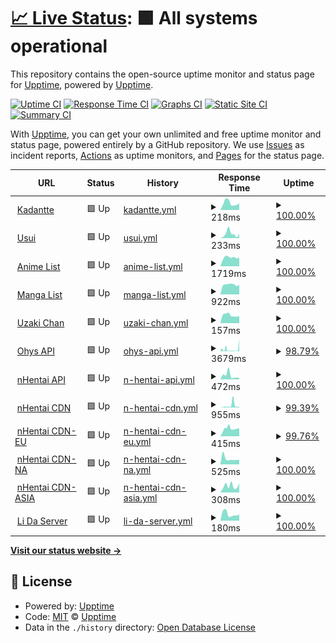 # [📈 Live Status](https://demo.upptime.js.org): <!--live status--> **🟩 All systems operational**

This repository contains the open-source uptime monitor and status page for [Upptime](https://upptime.js.org), powered by [Upptime](https://github.com/upptime/upptime).

[![Uptime CI](https://github.com/Kadantte/candy-up/workflows/Uptime%20CI/badge.svg)](https://github.com/Kadantte/candy-up/actions?query=workflow%3A%22Uptime+CI%22)
[![Response Time CI](https://github.com/Kadantte/candy-up/workflows/Response%20Time%20CI/badge.svg)](https://github.com/Kadantte/candy-up/actions?query=workflow%3A%22Response+Time+CI%22)
[![Graphs CI](https://github.com/Kadantte/candy-up/workflows/Graphs%20CI/badge.svg)](https://github.com/Kadantte/candy-up/actions?query=workflow%3A%22Graphs+CI%22)
[![Static Site CI](https://github.com/Kadantte/candy-up/workflows/Static%20Site%20CI/badge.svg)](https://github.com/Kadantte/candy-up/actions?query=workflow%3A%22Static+Site+CI%22)
[![Summary CI](https://github.com/Kadantte/candy-up/workflows/Summary%20CI/badge.svg)](https://github.com/Kadantte/candy-up/actions?query=workflow%3A%22Summary+CI%22)

With [Upptime](https://upptime.js.org), you can get your own unlimited and free uptime monitor and status page, powered entirely by a GitHub repository. We use [Issues](https://github.com/upptime/upptime/issues) as incident reports, [Actions](https://github.com/Kadantte/candy-up/actions) as uptime monitors, and [Pages](https://demo.upptime.js.org) for the status page.

<!--start: status pages-->
<!-- This summary is generated by Upptime (https://github.com/upptime/upptime) -->
<!-- Do not edit this manually, your changes will be overwritten -->
<!-- prettier-ignore -->
| URL | Status | History | Response Time | Uptime |
| --- | ------ | ------- | ------------- | ------ |
| <img alt="" src="https://favicons.githubusercontent.com/kadantte.moe" height="13"> [Kadantte](https://kadantte.moe) | 🟩 Up | [kadantte.yml](https://github.com/Kadantte/candy-up/commits/HEAD/history/kadantte.yml) | <details><summary><img alt="Response time graph" src="./graphs/kadantte/response-time-week.png" height="20"> 218ms</summary><br><a href="https://status.kadantte.moe/history/kadantte"><img alt="Response time 222" src="https://img.shields.io/endpoint?url=https%3A%2F%2Fraw.githubusercontent.com%2FKadantte%2Fcandy-up%2FHEAD%2Fapi%2Fkadantte%2Fresponse-time.json"></a><br><a href="https://status.kadantte.moe/history/kadantte"><img alt="24-hour response time 212" src="https://img.shields.io/endpoint?url=https%3A%2F%2Fraw.githubusercontent.com%2FKadantte%2Fcandy-up%2FHEAD%2Fapi%2Fkadantte%2Fresponse-time-day.json"></a><br><a href="https://status.kadantte.moe/history/kadantte"><img alt="7-day response time 218" src="https://img.shields.io/endpoint?url=https%3A%2F%2Fraw.githubusercontent.com%2FKadantte%2Fcandy-up%2FHEAD%2Fapi%2Fkadantte%2Fresponse-time-week.json"></a><br><a href="https://status.kadantte.moe/history/kadantte"><img alt="30-day response time 232" src="https://img.shields.io/endpoint?url=https%3A%2F%2Fraw.githubusercontent.com%2FKadantte%2Fcandy-up%2FHEAD%2Fapi%2Fkadantte%2Fresponse-time-month.json"></a><br><a href="https://status.kadantte.moe/history/kadantte"><img alt="1-year response time 222" src="https://img.shields.io/endpoint?url=https%3A%2F%2Fraw.githubusercontent.com%2FKadantte%2Fcandy-up%2FHEAD%2Fapi%2Fkadantte%2Fresponse-time-year.json"></a></details> | <details><summary><a href="https://status.kadantte.moe/history/kadantte">100.00%</a></summary><a href="https://status.kadantte.moe/history/kadantte"><img alt="All-time uptime 100.00%" src="https://img.shields.io/endpoint?url=https%3A%2F%2Fraw.githubusercontent.com%2FKadantte%2Fcandy-up%2FHEAD%2Fapi%2Fkadantte%2Fuptime.json"></a><br><a href="https://status.kadantte.moe/history/kadantte"><img alt="24-hour uptime 100.00%" src="https://img.shields.io/endpoint?url=https%3A%2F%2Fraw.githubusercontent.com%2FKadantte%2Fcandy-up%2FHEAD%2Fapi%2Fkadantte%2Fuptime-day.json"></a><br><a href="https://status.kadantte.moe/history/kadantte"><img alt="7-day uptime 100.00%" src="https://img.shields.io/endpoint?url=https%3A%2F%2Fraw.githubusercontent.com%2FKadantte%2Fcandy-up%2FHEAD%2Fapi%2Fkadantte%2Fuptime-week.json"></a><br><a href="https://status.kadantte.moe/history/kadantte"><img alt="30-day uptime 100.00%" src="https://img.shields.io/endpoint?url=https%3A%2F%2Fraw.githubusercontent.com%2FKadantte%2Fcandy-up%2FHEAD%2Fapi%2Fkadantte%2Fuptime-month.json"></a><br><a href="https://status.kadantte.moe/history/kadantte"><img alt="1-year uptime 100.00%" src="https://img.shields.io/endpoint?url=https%3A%2F%2Fraw.githubusercontent.com%2FKadantte%2Fcandy-up%2FHEAD%2Fapi%2Fkadantte%2Fuptime-year.json"></a></details>
| <img alt="" src="https://favicons.githubusercontent.com/usui.moe" height="13"> [Usui](https://usui.moe) | 🟩 Up | [usui.yml](https://github.com/Kadantte/candy-up/commits/HEAD/history/usui.yml) | <details><summary><img alt="Response time graph" src="./graphs/usui/response-time-week.png" height="20"> 233ms</summary><br><a href="https://status.kadantte.moe/history/usui"><img alt="Response time 257" src="https://img.shields.io/endpoint?url=https%3A%2F%2Fraw.githubusercontent.com%2FKadantte%2Fcandy-up%2FHEAD%2Fapi%2Fusui%2Fresponse-time.json"></a><br><a href="https://status.kadantte.moe/history/usui"><img alt="24-hour response time 225" src="https://img.shields.io/endpoint?url=https%3A%2F%2Fraw.githubusercontent.com%2FKadantte%2Fcandy-up%2FHEAD%2Fapi%2Fusui%2Fresponse-time-day.json"></a><br><a href="https://status.kadantte.moe/history/usui"><img alt="7-day response time 233" src="https://img.shields.io/endpoint?url=https%3A%2F%2Fraw.githubusercontent.com%2FKadantte%2Fcandy-up%2FHEAD%2Fapi%2Fusui%2Fresponse-time-week.json"></a><br><a href="https://status.kadantte.moe/history/usui"><img alt="30-day response time 200" src="https://img.shields.io/endpoint?url=https%3A%2F%2Fraw.githubusercontent.com%2FKadantte%2Fcandy-up%2FHEAD%2Fapi%2Fusui%2Fresponse-time-month.json"></a><br><a href="https://status.kadantte.moe/history/usui"><img alt="1-year response time 257" src="https://img.shields.io/endpoint?url=https%3A%2F%2Fraw.githubusercontent.com%2FKadantte%2Fcandy-up%2FHEAD%2Fapi%2Fusui%2Fresponse-time-year.json"></a></details> | <details><summary><a href="https://status.kadantte.moe/history/usui">100.00%</a></summary><a href="https://status.kadantte.moe/history/usui"><img alt="All-time uptime 99.95%" src="https://img.shields.io/endpoint?url=https%3A%2F%2Fraw.githubusercontent.com%2FKadantte%2Fcandy-up%2FHEAD%2Fapi%2Fusui%2Fuptime.json"></a><br><a href="https://status.kadantte.moe/history/usui"><img alt="24-hour uptime 100.00%" src="https://img.shields.io/endpoint?url=https%3A%2F%2Fraw.githubusercontent.com%2FKadantte%2Fcandy-up%2FHEAD%2Fapi%2Fusui%2Fuptime-day.json"></a><br><a href="https://status.kadantte.moe/history/usui"><img alt="7-day uptime 100.00%" src="https://img.shields.io/endpoint?url=https%3A%2F%2Fraw.githubusercontent.com%2FKadantte%2Fcandy-up%2FHEAD%2Fapi%2Fusui%2Fuptime-week.json"></a><br><a href="https://status.kadantte.moe/history/usui"><img alt="30-day uptime 100.00%" src="https://img.shields.io/endpoint?url=https%3A%2F%2Fraw.githubusercontent.com%2FKadantte%2Fcandy-up%2FHEAD%2Fapi%2Fusui%2Fuptime-month.json"></a><br><a href="https://status.kadantte.moe/history/usui"><img alt="1-year uptime 99.95%" src="https://img.shields.io/endpoint?url=https%3A%2F%2Fraw.githubusercontent.com%2FKadantte%2Fcandy-up%2FHEAD%2Fapi%2Fusui%2Fuptime-year.json"></a></details>
| <img alt="" src="https://favicons.githubusercontent.com/list.kadantte.moe" height="13"> [Anime List](https://list.kadantte.moe) | 🟩 Up | [anime-list.yml](https://github.com/Kadantte/candy-up/commits/HEAD/history/anime-list.yml) | <details><summary><img alt="Response time graph" src="./graphs/anime-list/response-time-week.png" height="20"> 1719ms</summary><br><a href="https://status.kadantte.moe/history/anime-list"><img alt="Response time 1720" src="https://img.shields.io/endpoint?url=https%3A%2F%2Fraw.githubusercontent.com%2FKadantte%2Fcandy-up%2FHEAD%2Fapi%2Fanime-list%2Fresponse-time.json"></a><br><a href="https://status.kadantte.moe/history/anime-list"><img alt="24-hour response time 1725" src="https://img.shields.io/endpoint?url=https%3A%2F%2Fraw.githubusercontent.com%2FKadantte%2Fcandy-up%2FHEAD%2Fapi%2Fanime-list%2Fresponse-time-day.json"></a><br><a href="https://status.kadantte.moe/history/anime-list"><img alt="7-day response time 1719" src="https://img.shields.io/endpoint?url=https%3A%2F%2Fraw.githubusercontent.com%2FKadantte%2Fcandy-up%2FHEAD%2Fapi%2Fanime-list%2Fresponse-time-week.json"></a><br><a href="https://status.kadantte.moe/history/anime-list"><img alt="30-day response time 1799" src="https://img.shields.io/endpoint?url=https%3A%2F%2Fraw.githubusercontent.com%2FKadantte%2Fcandy-up%2FHEAD%2Fapi%2Fanime-list%2Fresponse-time-month.json"></a><br><a href="https://status.kadantte.moe/history/anime-list"><img alt="1-year response time 1720" src="https://img.shields.io/endpoint?url=https%3A%2F%2Fraw.githubusercontent.com%2FKadantte%2Fcandy-up%2FHEAD%2Fapi%2Fanime-list%2Fresponse-time-year.json"></a></details> | <details><summary><a href="https://status.kadantte.moe/history/anime-list">100.00%</a></summary><a href="https://status.kadantte.moe/history/anime-list"><img alt="All-time uptime 99.95%" src="https://img.shields.io/endpoint?url=https%3A%2F%2Fraw.githubusercontent.com%2FKadantte%2Fcandy-up%2FHEAD%2Fapi%2Fanime-list%2Fuptime.json"></a><br><a href="https://status.kadantte.moe/history/anime-list"><img alt="24-hour uptime 100.00%" src="https://img.shields.io/endpoint?url=https%3A%2F%2Fraw.githubusercontent.com%2FKadantte%2Fcandy-up%2FHEAD%2Fapi%2Fanime-list%2Fuptime-day.json"></a><br><a href="https://status.kadantte.moe/history/anime-list"><img alt="7-day uptime 100.00%" src="https://img.shields.io/endpoint?url=https%3A%2F%2Fraw.githubusercontent.com%2FKadantte%2Fcandy-up%2FHEAD%2Fapi%2Fanime-list%2Fuptime-week.json"></a><br><a href="https://status.kadantte.moe/history/anime-list"><img alt="30-day uptime 100.00%" src="https://img.shields.io/endpoint?url=https%3A%2F%2Fraw.githubusercontent.com%2FKadantte%2Fcandy-up%2FHEAD%2Fapi%2Fanime-list%2Fuptime-month.json"></a><br><a href="https://status.kadantte.moe/history/anime-list"><img alt="1-year uptime 99.95%" src="https://img.shields.io/endpoint?url=https%3A%2F%2Fraw.githubusercontent.com%2FKadantte%2Fcandy-up%2FHEAD%2Fapi%2Fanime-list%2Fuptime-year.json"></a></details>
| <img alt="" src="https://favicons.githubusercontent.com/list.kadantte.moe" height="13"> [Manga List](https://list.kadantte.moe/?type=manga) | 🟩 Up | [manga-list.yml](https://github.com/Kadantte/candy-up/commits/HEAD/history/manga-list.yml) | <details><summary><img alt="Response time graph" src="./graphs/manga-list/response-time-week.png" height="20"> 922ms</summary><br><a href="https://status.kadantte.moe/history/manga-list"><img alt="Response time 908" src="https://img.shields.io/endpoint?url=https%3A%2F%2Fraw.githubusercontent.com%2FKadantte%2Fcandy-up%2FHEAD%2Fapi%2Fmanga-list%2Fresponse-time.json"></a><br><a href="https://status.kadantte.moe/history/manga-list"><img alt="24-hour response time 895" src="https://img.shields.io/endpoint?url=https%3A%2F%2Fraw.githubusercontent.com%2FKadantte%2Fcandy-up%2FHEAD%2Fapi%2Fmanga-list%2Fresponse-time-day.json"></a><br><a href="https://status.kadantte.moe/history/manga-list"><img alt="7-day response time 922" src="https://img.shields.io/endpoint?url=https%3A%2F%2Fraw.githubusercontent.com%2FKadantte%2Fcandy-up%2FHEAD%2Fapi%2Fmanga-list%2Fresponse-time-week.json"></a><br><a href="https://status.kadantte.moe/history/manga-list"><img alt="30-day response time 919" src="https://img.shields.io/endpoint?url=https%3A%2F%2Fraw.githubusercontent.com%2FKadantte%2Fcandy-up%2FHEAD%2Fapi%2Fmanga-list%2Fresponse-time-month.json"></a><br><a href="https://status.kadantte.moe/history/manga-list"><img alt="1-year response time 908" src="https://img.shields.io/endpoint?url=https%3A%2F%2Fraw.githubusercontent.com%2FKadantte%2Fcandy-up%2FHEAD%2Fapi%2Fmanga-list%2Fresponse-time-year.json"></a></details> | <details><summary><a href="https://status.kadantte.moe/history/manga-list">100.00%</a></summary><a href="https://status.kadantte.moe/history/manga-list"><img alt="All-time uptime 99.95%" src="https://img.shields.io/endpoint?url=https%3A%2F%2Fraw.githubusercontent.com%2FKadantte%2Fcandy-up%2FHEAD%2Fapi%2Fmanga-list%2Fuptime.json"></a><br><a href="https://status.kadantte.moe/history/manga-list"><img alt="24-hour uptime 100.00%" src="https://img.shields.io/endpoint?url=https%3A%2F%2Fraw.githubusercontent.com%2FKadantte%2Fcandy-up%2FHEAD%2Fapi%2Fmanga-list%2Fuptime-day.json"></a><br><a href="https://status.kadantte.moe/history/manga-list"><img alt="7-day uptime 100.00%" src="https://img.shields.io/endpoint?url=https%3A%2F%2Fraw.githubusercontent.com%2FKadantte%2Fcandy-up%2FHEAD%2Fapi%2Fmanga-list%2Fuptime-week.json"></a><br><a href="https://status.kadantte.moe/history/manga-list"><img alt="30-day uptime 100.00%" src="https://img.shields.io/endpoint?url=https%3A%2F%2Fraw.githubusercontent.com%2FKadantte%2Fcandy-up%2FHEAD%2Fapi%2Fmanga-list%2Fuptime-month.json"></a><br><a href="https://status.kadantte.moe/history/manga-list"><img alt="1-year uptime 99.95%" src="https://img.shields.io/endpoint?url=https%3A%2F%2Fraw.githubusercontent.com%2FKadantte%2Fcandy-up%2FHEAD%2Fapi%2Fmanga-list%2Fuptime-year.json"></a></details>
| <img alt="" src="https://favicons.githubusercontent.com/uzaki-chan.kadantte.repl.co" height="13"> [Uzaki Chan](https://uzaki-chan.kadantte.repl.co) | 🟩 Up | [uzaki-chan.yml](https://github.com/Kadantte/candy-up/commits/HEAD/history/uzaki-chan.yml) | <details><summary><img alt="Response time graph" src="./graphs/uzaki-chan/response-time-week.png" height="20"> 157ms</summary><br><a href="https://status.kadantte.moe/history/uzaki-chan"><img alt="Response time 210" src="https://img.shields.io/endpoint?url=https%3A%2F%2Fraw.githubusercontent.com%2FKadantte%2Fcandy-up%2FHEAD%2Fapi%2Fuzaki-chan%2Fresponse-time.json"></a><br><a href="https://status.kadantte.moe/history/uzaki-chan"><img alt="24-hour response time 137" src="https://img.shields.io/endpoint?url=https%3A%2F%2Fraw.githubusercontent.com%2FKadantte%2Fcandy-up%2FHEAD%2Fapi%2Fuzaki-chan%2Fresponse-time-day.json"></a><br><a href="https://status.kadantte.moe/history/uzaki-chan"><img alt="7-day response time 157" src="https://img.shields.io/endpoint?url=https%3A%2F%2Fraw.githubusercontent.com%2FKadantte%2Fcandy-up%2FHEAD%2Fapi%2Fuzaki-chan%2Fresponse-time-week.json"></a><br><a href="https://status.kadantte.moe/history/uzaki-chan"><img alt="30-day response time 209" src="https://img.shields.io/endpoint?url=https%3A%2F%2Fraw.githubusercontent.com%2FKadantte%2Fcandy-up%2FHEAD%2Fapi%2Fuzaki-chan%2Fresponse-time-month.json"></a><br><a href="https://status.kadantte.moe/history/uzaki-chan"><img alt="1-year response time 210" src="https://img.shields.io/endpoint?url=https%3A%2F%2Fraw.githubusercontent.com%2FKadantte%2Fcandy-up%2FHEAD%2Fapi%2Fuzaki-chan%2Fresponse-time-year.json"></a></details> | <details><summary><a href="https://status.kadantte.moe/history/uzaki-chan">100.00%</a></summary><a href="https://status.kadantte.moe/history/uzaki-chan"><img alt="All-time uptime 99.91%" src="https://img.shields.io/endpoint?url=https%3A%2F%2Fraw.githubusercontent.com%2FKadantte%2Fcandy-up%2FHEAD%2Fapi%2Fuzaki-chan%2Fuptime.json"></a><br><a href="https://status.kadantte.moe/history/uzaki-chan"><img alt="24-hour uptime 100.00%" src="https://img.shields.io/endpoint?url=https%3A%2F%2Fraw.githubusercontent.com%2FKadantte%2Fcandy-up%2FHEAD%2Fapi%2Fuzaki-chan%2Fuptime-day.json"></a><br><a href="https://status.kadantte.moe/history/uzaki-chan"><img alt="7-day uptime 100.00%" src="https://img.shields.io/endpoint?url=https%3A%2F%2Fraw.githubusercontent.com%2FKadantte%2Fcandy-up%2FHEAD%2Fapi%2Fuzaki-chan%2Fuptime-week.json"></a><br><a href="https://status.kadantte.moe/history/uzaki-chan"><img alt="30-day uptime 99.78%" src="https://img.shields.io/endpoint?url=https%3A%2F%2Fraw.githubusercontent.com%2FKadantte%2Fcandy-up%2FHEAD%2Fapi%2Fuzaki-chan%2Fuptime-month.json"></a><br><a href="https://status.kadantte.moe/history/uzaki-chan"><img alt="1-year uptime 99.91%" src="https://img.shields.io/endpoint?url=https%3A%2F%2Fraw.githubusercontent.com%2FKadantte%2Fcandy-up%2FHEAD%2Fapi%2Fuzaki-chan%2Fuptime-year.json"></a></details>
| <img alt="" src="https://favicons.githubusercontent.com/ohys-api-v2.usui.moe" height="13"> [Ohys API](https://ohys-api-v2.usui.moe/schedule?day=sun) | 🟩 Up | [ohys-api.yml](https://github.com/Kadantte/candy-up/commits/HEAD/history/ohys-api.yml) | <details><summary><img alt="Response time graph" src="./graphs/ohys-api/response-time-week.png" height="20"> 3679ms</summary><br><a href="https://status.kadantte.moe/history/ohys-api"><img alt="Response time 1861" src="https://img.shields.io/endpoint?url=https%3A%2F%2Fraw.githubusercontent.com%2FKadantte%2Fcandy-up%2FHEAD%2Fapi%2Fohys-api%2Fresponse-time.json"></a><br><a href="https://status.kadantte.moe/history/ohys-api"><img alt="24-hour response time 9516" src="https://img.shields.io/endpoint?url=https%3A%2F%2Fraw.githubusercontent.com%2FKadantte%2Fcandy-up%2FHEAD%2Fapi%2Fohys-api%2Fresponse-time-day.json"></a><br><a href="https://status.kadantte.moe/history/ohys-api"><img alt="7-day response time 3679" src="https://img.shields.io/endpoint?url=https%3A%2F%2Fraw.githubusercontent.com%2FKadantte%2Fcandy-up%2FHEAD%2Fapi%2Fohys-api%2Fresponse-time-week.json"></a><br><a href="https://status.kadantte.moe/history/ohys-api"><img alt="30-day response time 2118" src="https://img.shields.io/endpoint?url=https%3A%2F%2Fraw.githubusercontent.com%2FKadantte%2Fcandy-up%2FHEAD%2Fapi%2Fohys-api%2Fresponse-time-month.json"></a><br><a href="https://status.kadantte.moe/history/ohys-api"><img alt="1-year response time 1861" src="https://img.shields.io/endpoint?url=https%3A%2F%2Fraw.githubusercontent.com%2FKadantte%2Fcandy-up%2FHEAD%2Fapi%2Fohys-api%2Fresponse-time-year.json"></a></details> | <details><summary><a href="https://status.kadantte.moe/history/ohys-api">98.79%</a></summary><a href="https://status.kadantte.moe/history/ohys-api"><img alt="All-time uptime 99.06%" src="https://img.shields.io/endpoint?url=https%3A%2F%2Fraw.githubusercontent.com%2FKadantte%2Fcandy-up%2FHEAD%2Fapi%2Fohys-api%2Fuptime.json"></a><br><a href="https://status.kadantte.moe/history/ohys-api"><img alt="24-hour uptime 95.17%" src="https://img.shields.io/endpoint?url=https%3A%2F%2Fraw.githubusercontent.com%2FKadantte%2Fcandy-up%2FHEAD%2Fapi%2Fohys-api%2Fuptime-day.json"></a><br><a href="https://status.kadantte.moe/history/ohys-api"><img alt="7-day uptime 98.79%" src="https://img.shields.io/endpoint?url=https%3A%2F%2Fraw.githubusercontent.com%2FKadantte%2Fcandy-up%2FHEAD%2Fapi%2Fohys-api%2Fuptime-week.json"></a><br><a href="https://status.kadantte.moe/history/ohys-api"><img alt="30-day uptime 99.21%" src="https://img.shields.io/endpoint?url=https%3A%2F%2Fraw.githubusercontent.com%2FKadantte%2Fcandy-up%2FHEAD%2Fapi%2Fohys-api%2Fuptime-month.json"></a><br><a href="https://status.kadantte.moe/history/ohys-api"><img alt="1-year uptime 99.06%" src="https://img.shields.io/endpoint?url=https%3A%2F%2Fraw.githubusercontent.com%2FKadantte%2Fcandy-up%2FHEAD%2Fapi%2Fohys-api%2Fuptime-year.json"></a></details>
| <img alt="" src="https://favicons.githubusercontent.com/nh.usui.moe" height="13"> [nHentai API](https://nh.usui.moe) | 🟩 Up | [n-hentai-api.yml](https://github.com/Kadantte/candy-up/commits/HEAD/history/n-hentai-api.yml) | <details><summary><img alt="Response time graph" src="./graphs/n-hentai-api/response-time-week.png" height="20"> 472ms</summary><br><a href="https://status.kadantte.moe/history/n-hentai-api"><img alt="Response time 442" src="https://img.shields.io/endpoint?url=https%3A%2F%2Fraw.githubusercontent.com%2FKadantte%2Fcandy-up%2FHEAD%2Fapi%2Fn-hentai-api%2Fresponse-time.json"></a><br><a href="https://status.kadantte.moe/history/n-hentai-api"><img alt="24-hour response time 170" src="https://img.shields.io/endpoint?url=https%3A%2F%2Fraw.githubusercontent.com%2FKadantte%2Fcandy-up%2FHEAD%2Fapi%2Fn-hentai-api%2Fresponse-time-day.json"></a><br><a href="https://status.kadantte.moe/history/n-hentai-api"><img alt="7-day response time 472" src="https://img.shields.io/endpoint?url=https%3A%2F%2Fraw.githubusercontent.com%2FKadantte%2Fcandy-up%2FHEAD%2Fapi%2Fn-hentai-api%2Fresponse-time-week.json"></a><br><a href="https://status.kadantte.moe/history/n-hentai-api"><img alt="30-day response time 455" src="https://img.shields.io/endpoint?url=https%3A%2F%2Fraw.githubusercontent.com%2FKadantte%2Fcandy-up%2FHEAD%2Fapi%2Fn-hentai-api%2Fresponse-time-month.json"></a><br><a href="https://status.kadantte.moe/history/n-hentai-api"><img alt="1-year response time 442" src="https://img.shields.io/endpoint?url=https%3A%2F%2Fraw.githubusercontent.com%2FKadantte%2Fcandy-up%2FHEAD%2Fapi%2Fn-hentai-api%2Fresponse-time-year.json"></a></details> | <details><summary><a href="https://status.kadantte.moe/history/n-hentai-api">100.00%</a></summary><a href="https://status.kadantte.moe/history/n-hentai-api"><img alt="All-time uptime 99.95%" src="https://img.shields.io/endpoint?url=https%3A%2F%2Fraw.githubusercontent.com%2FKadantte%2Fcandy-up%2FHEAD%2Fapi%2Fn-hentai-api%2Fuptime.json"></a><br><a href="https://status.kadantte.moe/history/n-hentai-api"><img alt="24-hour uptime 100.00%" src="https://img.shields.io/endpoint?url=https%3A%2F%2Fraw.githubusercontent.com%2FKadantte%2Fcandy-up%2FHEAD%2Fapi%2Fn-hentai-api%2Fuptime-day.json"></a><br><a href="https://status.kadantte.moe/history/n-hentai-api"><img alt="7-day uptime 100.00%" src="https://img.shields.io/endpoint?url=https%3A%2F%2Fraw.githubusercontent.com%2FKadantte%2Fcandy-up%2FHEAD%2Fapi%2Fn-hentai-api%2Fuptime-week.json"></a><br><a href="https://status.kadantte.moe/history/n-hentai-api"><img alt="30-day uptime 100.00%" src="https://img.shields.io/endpoint?url=https%3A%2F%2Fraw.githubusercontent.com%2FKadantte%2Fcandy-up%2FHEAD%2Fapi%2Fn-hentai-api%2Fuptime-month.json"></a><br><a href="https://status.kadantte.moe/history/n-hentai-api"><img alt="1-year uptime 99.95%" src="https://img.shields.io/endpoint?url=https%3A%2F%2Fraw.githubusercontent.com%2FKadantte%2Fcandy-up%2FHEAD%2Fapi%2Fn-hentai-api%2Fuptime-year.json"></a></details>
| <img alt="" src="https://favicons.githubusercontent.com/nhcdn.ga" height="13"> [nHentai CDN](https://nhcdn.ga) | 🟩 Up | [n-hentai-cdn.yml](https://github.com/Kadantte/candy-up/commits/HEAD/history/n-hentai-cdn.yml) | <details><summary><img alt="Response time graph" src="./graphs/n-hentai-cdn/response-time-week.png" height="20"> 955ms</summary><br><a href="https://status.kadantte.moe/history/n-hentai-cdn"><img alt="Response time 610" src="https://img.shields.io/endpoint?url=https%3A%2F%2Fraw.githubusercontent.com%2FKadantte%2Fcandy-up%2FHEAD%2Fapi%2Fn-hentai-cdn%2Fresponse-time.json"></a><br><a href="https://status.kadantte.moe/history/n-hentai-cdn"><img alt="24-hour response time 279" src="https://img.shields.io/endpoint?url=https%3A%2F%2Fraw.githubusercontent.com%2FKadantte%2Fcandy-up%2FHEAD%2Fapi%2Fn-hentai-cdn%2Fresponse-time-day.json"></a><br><a href="https://status.kadantte.moe/history/n-hentai-cdn"><img alt="7-day response time 955" src="https://img.shields.io/endpoint?url=https%3A%2F%2Fraw.githubusercontent.com%2FKadantte%2Fcandy-up%2FHEAD%2Fapi%2Fn-hentai-cdn%2Fresponse-time-week.json"></a><br><a href="https://status.kadantte.moe/history/n-hentai-cdn"><img alt="30-day response time 610" src="https://img.shields.io/endpoint?url=https%3A%2F%2Fraw.githubusercontent.com%2FKadantte%2Fcandy-up%2FHEAD%2Fapi%2Fn-hentai-cdn%2Fresponse-time-month.json"></a><br><a href="https://status.kadantte.moe/history/n-hentai-cdn"><img alt="1-year response time 610" src="https://img.shields.io/endpoint?url=https%3A%2F%2Fraw.githubusercontent.com%2FKadantte%2Fcandy-up%2FHEAD%2Fapi%2Fn-hentai-cdn%2Fresponse-time-year.json"></a></details> | <details><summary><a href="https://status.kadantte.moe/history/n-hentai-cdn">99.39%</a></summary><a href="https://status.kadantte.moe/history/n-hentai-cdn"><img alt="All-time uptime 99.77%" src="https://img.shields.io/endpoint?url=https%3A%2F%2Fraw.githubusercontent.com%2FKadantte%2Fcandy-up%2FHEAD%2Fapi%2Fn-hentai-cdn%2Fuptime.json"></a><br><a href="https://status.kadantte.moe/history/n-hentai-cdn"><img alt="24-hour uptime 100.00%" src="https://img.shields.io/endpoint?url=https%3A%2F%2Fraw.githubusercontent.com%2FKadantte%2Fcandy-up%2FHEAD%2Fapi%2Fn-hentai-cdn%2Fuptime-day.json"></a><br><a href="https://status.kadantte.moe/history/n-hentai-cdn"><img alt="7-day uptime 99.39%" src="https://img.shields.io/endpoint?url=https%3A%2F%2Fraw.githubusercontent.com%2FKadantte%2Fcandy-up%2FHEAD%2Fapi%2Fn-hentai-cdn%2Fuptime-week.json"></a><br><a href="https://status.kadantte.moe/history/n-hentai-cdn"><img alt="30-day uptime 99.77%" src="https://img.shields.io/endpoint?url=https%3A%2F%2Fraw.githubusercontent.com%2FKadantte%2Fcandy-up%2FHEAD%2Fapi%2Fn-hentai-cdn%2Fuptime-month.json"></a><br><a href="https://status.kadantte.moe/history/n-hentai-cdn"><img alt="1-year uptime 99.77%" src="https://img.shields.io/endpoint?url=https%3A%2F%2Fraw.githubusercontent.com%2FKadantte%2Fcandy-up%2FHEAD%2Fapi%2Fn-hentai-cdn%2Fuptime-year.json"></a></details>
| <img alt="" src="https://favicons.githubusercontent.com/eu.nhcdn.ga" height="13"> [nHentai CDN-EU](https://eu.nhcdn.ga) | 🟩 Up | [n-hentai-cdn-eu.yml](https://github.com/Kadantte/candy-up/commits/HEAD/history/n-hentai-cdn-eu.yml) | <details><summary><img alt="Response time graph" src="./graphs/n-hentai-cdn-eu/response-time-week.png" height="20"> 415ms</summary><br><a href="https://status.kadantte.moe/history/n-hentai-cdn-eu"><img alt="Response time 586" src="https://img.shields.io/endpoint?url=https%3A%2F%2Fraw.githubusercontent.com%2FKadantte%2Fcandy-up%2FHEAD%2Fapi%2Fn-hentai-cdn-eu%2Fresponse-time.json"></a><br><a href="https://status.kadantte.moe/history/n-hentai-cdn-eu"><img alt="24-hour response time 435" src="https://img.shields.io/endpoint?url=https%3A%2F%2Fraw.githubusercontent.com%2FKadantte%2Fcandy-up%2FHEAD%2Fapi%2Fn-hentai-cdn-eu%2Fresponse-time-day.json"></a><br><a href="https://status.kadantte.moe/history/n-hentai-cdn-eu"><img alt="7-day response time 415" src="https://img.shields.io/endpoint?url=https%3A%2F%2Fraw.githubusercontent.com%2FKadantte%2Fcandy-up%2FHEAD%2Fapi%2Fn-hentai-cdn-eu%2Fresponse-time-week.json"></a><br><a href="https://status.kadantte.moe/history/n-hentai-cdn-eu"><img alt="30-day response time 646" src="https://img.shields.io/endpoint?url=https%3A%2F%2Fraw.githubusercontent.com%2FKadantte%2Fcandy-up%2FHEAD%2Fapi%2Fn-hentai-cdn-eu%2Fresponse-time-month.json"></a><br><a href="https://status.kadantte.moe/history/n-hentai-cdn-eu"><img alt="1-year response time 586" src="https://img.shields.io/endpoint?url=https%3A%2F%2Fraw.githubusercontent.com%2FKadantte%2Fcandy-up%2FHEAD%2Fapi%2Fn-hentai-cdn-eu%2Fresponse-time-year.json"></a></details> | <details><summary><a href="https://status.kadantte.moe/history/n-hentai-cdn-eu">99.76%</a></summary><a href="https://status.kadantte.moe/history/n-hentai-cdn-eu"><img alt="All-time uptime 93.88%" src="https://img.shields.io/endpoint?url=https%3A%2F%2Fraw.githubusercontent.com%2FKadantte%2Fcandy-up%2FHEAD%2Fapi%2Fn-hentai-cdn-eu%2Fuptime.json"></a><br><a href="https://status.kadantte.moe/history/n-hentai-cdn-eu"><img alt="24-hour uptime 100.00%" src="https://img.shields.io/endpoint?url=https%3A%2F%2Fraw.githubusercontent.com%2FKadantte%2Fcandy-up%2FHEAD%2Fapi%2Fn-hentai-cdn-eu%2Fuptime-day.json"></a><br><a href="https://status.kadantte.moe/history/n-hentai-cdn-eu"><img alt="7-day uptime 99.76%" src="https://img.shields.io/endpoint?url=https%3A%2F%2Fraw.githubusercontent.com%2FKadantte%2Fcandy-up%2FHEAD%2Fapi%2Fn-hentai-cdn-eu%2Fuptime-week.json"></a><br><a href="https://status.kadantte.moe/history/n-hentai-cdn-eu"><img alt="30-day uptime 85.33%" src="https://img.shields.io/endpoint?url=https%3A%2F%2Fraw.githubusercontent.com%2FKadantte%2Fcandy-up%2FHEAD%2Fapi%2Fn-hentai-cdn-eu%2Fuptime-month.json"></a><br><a href="https://status.kadantte.moe/history/n-hentai-cdn-eu"><img alt="1-year uptime 93.88%" src="https://img.shields.io/endpoint?url=https%3A%2F%2Fraw.githubusercontent.com%2FKadantte%2Fcandy-up%2FHEAD%2Fapi%2Fn-hentai-cdn-eu%2Fuptime-year.json"></a></details>
| <img alt="" src="https://favicons.githubusercontent.com/na.nhcdn.ga" height="13"> [nHentai CDN-NA](https://na.nhcdn.ga) | 🟩 Up | [n-hentai-cdn-na.yml](https://github.com/Kadantte/candy-up/commits/HEAD/history/n-hentai-cdn-na.yml) | <details><summary><img alt="Response time graph" src="./graphs/n-hentai-cdn-na/response-time-week.png" height="20"> 525ms</summary><br><a href="https://status.kadantte.moe/history/n-hentai-cdn-na"><img alt="Response time 499" src="https://img.shields.io/endpoint?url=https%3A%2F%2Fraw.githubusercontent.com%2FKadantte%2Fcandy-up%2FHEAD%2Fapi%2Fn-hentai-cdn-na%2Fresponse-time.json"></a><br><a href="https://status.kadantte.moe/history/n-hentai-cdn-na"><img alt="24-hour response time 414" src="https://img.shields.io/endpoint?url=https%3A%2F%2Fraw.githubusercontent.com%2FKadantte%2Fcandy-up%2FHEAD%2Fapi%2Fn-hentai-cdn-na%2Fresponse-time-day.json"></a><br><a href="https://status.kadantte.moe/history/n-hentai-cdn-na"><img alt="7-day response time 525" src="https://img.shields.io/endpoint?url=https%3A%2F%2Fraw.githubusercontent.com%2FKadantte%2Fcandy-up%2FHEAD%2Fapi%2Fn-hentai-cdn-na%2Fresponse-time-week.json"></a><br><a href="https://status.kadantte.moe/history/n-hentai-cdn-na"><img alt="30-day response time 614" src="https://img.shields.io/endpoint?url=https%3A%2F%2Fraw.githubusercontent.com%2FKadantte%2Fcandy-up%2FHEAD%2Fapi%2Fn-hentai-cdn-na%2Fresponse-time-month.json"></a><br><a href="https://status.kadantte.moe/history/n-hentai-cdn-na"><img alt="1-year response time 499" src="https://img.shields.io/endpoint?url=https%3A%2F%2Fraw.githubusercontent.com%2FKadantte%2Fcandy-up%2FHEAD%2Fapi%2Fn-hentai-cdn-na%2Fresponse-time-year.json"></a></details> | <details><summary><a href="https://status.kadantte.moe/history/n-hentai-cdn-na">100.00%</a></summary><a href="https://status.kadantte.moe/history/n-hentai-cdn-na"><img alt="All-time uptime 93.98%" src="https://img.shields.io/endpoint?url=https%3A%2F%2Fraw.githubusercontent.com%2FKadantte%2Fcandy-up%2FHEAD%2Fapi%2Fn-hentai-cdn-na%2Fuptime.json"></a><br><a href="https://status.kadantte.moe/history/n-hentai-cdn-na"><img alt="24-hour uptime 100.00%" src="https://img.shields.io/endpoint?url=https%3A%2F%2Fraw.githubusercontent.com%2FKadantte%2Fcandy-up%2FHEAD%2Fapi%2Fn-hentai-cdn-na%2Fuptime-day.json"></a><br><a href="https://status.kadantte.moe/history/n-hentai-cdn-na"><img alt="7-day uptime 100.00%" src="https://img.shields.io/endpoint?url=https%3A%2F%2Fraw.githubusercontent.com%2FKadantte%2Fcandy-up%2FHEAD%2Fapi%2Fn-hentai-cdn-na%2Fuptime-week.json"></a><br><a href="https://status.kadantte.moe/history/n-hentai-cdn-na"><img alt="30-day uptime 85.55%" src="https://img.shields.io/endpoint?url=https%3A%2F%2Fraw.githubusercontent.com%2FKadantte%2Fcandy-up%2FHEAD%2Fapi%2Fn-hentai-cdn-na%2Fuptime-month.json"></a><br><a href="https://status.kadantte.moe/history/n-hentai-cdn-na"><img alt="1-year uptime 93.98%" src="https://img.shields.io/endpoint?url=https%3A%2F%2Fraw.githubusercontent.com%2FKadantte%2Fcandy-up%2FHEAD%2Fapi%2Fn-hentai-cdn-na%2Fuptime-year.json"></a></details>
| <img alt="" src="https://favicons.githubusercontent.com/asia.nhcdn.ga" height="13"> [nHentai CDN-ASIA](https://asia.nhcdn.ga) | 🟩 Up | [n-hentai-cdn-asia.yml](https://github.com/Kadantte/candy-up/commits/HEAD/history/n-hentai-cdn-asia.yml) | <details><summary><img alt="Response time graph" src="./graphs/n-hentai-cdn-asia/response-time-week.png" height="20"> 308ms</summary><br><a href="https://status.kadantte.moe/history/n-hentai-cdn-asia"><img alt="Response time 427" src="https://img.shields.io/endpoint?url=https%3A%2F%2Fraw.githubusercontent.com%2FKadantte%2Fcandy-up%2FHEAD%2Fapi%2Fn-hentai-cdn-asia%2Fresponse-time.json"></a><br><a href="https://status.kadantte.moe/history/n-hentai-cdn-asia"><img alt="24-hour response time 426" src="https://img.shields.io/endpoint?url=https%3A%2F%2Fraw.githubusercontent.com%2FKadantte%2Fcandy-up%2FHEAD%2Fapi%2Fn-hentai-cdn-asia%2Fresponse-time-day.json"></a><br><a href="https://status.kadantte.moe/history/n-hentai-cdn-asia"><img alt="7-day response time 308" src="https://img.shields.io/endpoint?url=https%3A%2F%2Fraw.githubusercontent.com%2FKadantte%2Fcandy-up%2FHEAD%2Fapi%2Fn-hentai-cdn-asia%2Fresponse-time-week.json"></a><br><a href="https://status.kadantte.moe/history/n-hentai-cdn-asia"><img alt="30-day response time 428" src="https://img.shields.io/endpoint?url=https%3A%2F%2Fraw.githubusercontent.com%2FKadantte%2Fcandy-up%2FHEAD%2Fapi%2Fn-hentai-cdn-asia%2Fresponse-time-month.json"></a><br><a href="https://status.kadantte.moe/history/n-hentai-cdn-asia"><img alt="1-year response time 427" src="https://img.shields.io/endpoint?url=https%3A%2F%2Fraw.githubusercontent.com%2FKadantte%2Fcandy-up%2FHEAD%2Fapi%2Fn-hentai-cdn-asia%2Fresponse-time-year.json"></a></details> | <details><summary><a href="https://status.kadantte.moe/history/n-hentai-cdn-asia">100.00%</a></summary><a href="https://status.kadantte.moe/history/n-hentai-cdn-asia"><img alt="All-time uptime 93.95%" src="https://img.shields.io/endpoint?url=https%3A%2F%2Fraw.githubusercontent.com%2FKadantte%2Fcandy-up%2FHEAD%2Fapi%2Fn-hentai-cdn-asia%2Fuptime.json"></a><br><a href="https://status.kadantte.moe/history/n-hentai-cdn-asia"><img alt="24-hour uptime 100.00%" src="https://img.shields.io/endpoint?url=https%3A%2F%2Fraw.githubusercontent.com%2FKadantte%2Fcandy-up%2FHEAD%2Fapi%2Fn-hentai-cdn-asia%2Fuptime-day.json"></a><br><a href="https://status.kadantte.moe/history/n-hentai-cdn-asia"><img alt="7-day uptime 100.00%" src="https://img.shields.io/endpoint?url=https%3A%2F%2Fraw.githubusercontent.com%2FKadantte%2Fcandy-up%2FHEAD%2Fapi%2Fn-hentai-cdn-asia%2Fuptime-week.json"></a><br><a href="https://status.kadantte.moe/history/n-hentai-cdn-asia"><img alt="30-day uptime 85.50%" src="https://img.shields.io/endpoint?url=https%3A%2F%2Fraw.githubusercontent.com%2FKadantte%2Fcandy-up%2FHEAD%2Fapi%2Fn-hentai-cdn-asia%2Fuptime-month.json"></a><br><a href="https://status.kadantte.moe/history/n-hentai-cdn-asia"><img alt="1-year uptime 93.95%" src="https://img.shields.io/endpoint?url=https%3A%2F%2Fraw.githubusercontent.com%2FKadantte%2Fcandy-up%2FHEAD%2Fapi%2Fn-hentai-cdn-asia%2Fuptime-year.json"></a></details>
| <img alt="" src="https://favicons.githubusercontent.com/me.kadantte.moe" height="13"> [Li Da Server](https://me.kadantte.moe) | 🟩 Up | [li-da-server.yml](https://github.com/Kadantte/candy-up/commits/HEAD/history/li-da-server.yml) | <details><summary><img alt="Response time graph" src="./graphs/li-da-server/response-time-week.png" height="20"> 180ms</summary><br><a href="https://status.kadantte.moe/history/li-da-server"><img alt="Response time 155" src="https://img.shields.io/endpoint?url=https%3A%2F%2Fraw.githubusercontent.com%2FKadantte%2Fcandy-up%2FHEAD%2Fapi%2Fli-da-server%2Fresponse-time.json"></a><br><a href="https://status.kadantte.moe/history/li-da-server"><img alt="24-hour response time 167" src="https://img.shields.io/endpoint?url=https%3A%2F%2Fraw.githubusercontent.com%2FKadantte%2Fcandy-up%2FHEAD%2Fapi%2Fli-da-server%2Fresponse-time-day.json"></a><br><a href="https://status.kadantte.moe/history/li-da-server"><img alt="7-day response time 180" src="https://img.shields.io/endpoint?url=https%3A%2F%2Fraw.githubusercontent.com%2FKadantte%2Fcandy-up%2FHEAD%2Fapi%2Fli-da-server%2Fresponse-time-week.json"></a><br><a href="https://status.kadantte.moe/history/li-da-server"><img alt="30-day response time 182" src="https://img.shields.io/endpoint?url=https%3A%2F%2Fraw.githubusercontent.com%2FKadantte%2Fcandy-up%2FHEAD%2Fapi%2Fli-da-server%2Fresponse-time-month.json"></a><br><a href="https://status.kadantte.moe/history/li-da-server"><img alt="1-year response time 155" src="https://img.shields.io/endpoint?url=https%3A%2F%2Fraw.githubusercontent.com%2FKadantte%2Fcandy-up%2FHEAD%2Fapi%2Fli-da-server%2Fresponse-time-year.json"></a></details> | <details><summary><a href="https://status.kadantte.moe/history/li-da-server">100.00%</a></summary><a href="https://status.kadantte.moe/history/li-da-server"><img alt="All-time uptime 100.00%" src="https://img.shields.io/endpoint?url=https%3A%2F%2Fraw.githubusercontent.com%2FKadantte%2Fcandy-up%2FHEAD%2Fapi%2Fli-da-server%2Fuptime.json"></a><br><a href="https://status.kadantte.moe/history/li-da-server"><img alt="24-hour uptime 100.00%" src="https://img.shields.io/endpoint?url=https%3A%2F%2Fraw.githubusercontent.com%2FKadantte%2Fcandy-up%2FHEAD%2Fapi%2Fli-da-server%2Fuptime-day.json"></a><br><a href="https://status.kadantte.moe/history/li-da-server"><img alt="7-day uptime 100.00%" src="https://img.shields.io/endpoint?url=https%3A%2F%2Fraw.githubusercontent.com%2FKadantte%2Fcandy-up%2FHEAD%2Fapi%2Fli-da-server%2Fuptime-week.json"></a><br><a href="https://status.kadantte.moe/history/li-da-server"><img alt="30-day uptime 100.00%" src="https://img.shields.io/endpoint?url=https%3A%2F%2Fraw.githubusercontent.com%2FKadantte%2Fcandy-up%2FHEAD%2Fapi%2Fli-da-server%2Fuptime-month.json"></a><br><a href="https://status.kadantte.moe/history/li-da-server"><img alt="1-year uptime 100.00%" src="https://img.shields.io/endpoint?url=https%3A%2F%2Fraw.githubusercontent.com%2FKadantte%2Fcandy-up%2FHEAD%2Fapi%2Fli-da-server%2Fuptime-year.json"></a></details>

<!--end: status pages-->

[**Visit our status website →**](https://demo.upptime.js.org)

## 📄 License

- Powered by: [Upptime](https://github.com/upptime/upptime)
- Code: [MIT](./LICENSE) © [Upptime](https://upptime.js.org)
- Data in the `./history` directory: [Open Database License](https://opendatacommons.org/licenses/odbl/1-0/)
